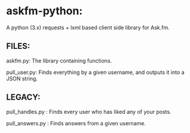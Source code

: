 askfm-python:
==============

A python (3.x) requests + lxml based client side library for Ask.fm.

FILES:
------

askfm.py: The library containing functions.

pull_user.py: Finds everything by a given username, and outputs it into a JSON string. 


LEGACY:
-------

pull_handles.py <username>: Finds every user who has liked any of your posts.

pull_answers.py <username>: Finds answers from a given username.

